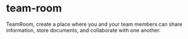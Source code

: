 # team-room
TeamRoom, create a place where you and your team members can share information, store documents, and collaborate with one another.
